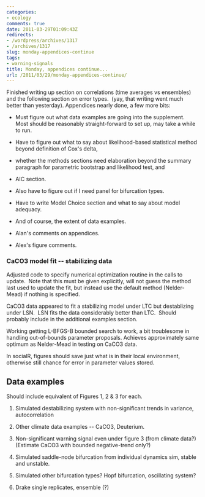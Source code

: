 ```yaml
---
categories:
- ecology
comments: true
date: 2011-03-29T01:09:43Z
redirects:
- /wordpress/archives/1317
- /archives/1317
slug: monday-appendices-continue
tags:
- warning-signals
title: Monday, appendices continue...
url: /2011/03/29/monday-appendices-continue/
---
```


Finished writing up section on correlations (time averages vs ensembles) and the following section on error types.  (yay, that writing went much better than yesterday). Appendices nearly done, a few more bits:



	
  * Must figure out what data examples are going into the supplement.  Most should be reasonably straight-forward to set up, may take a while to run.



	
  * Have to figure out what to say about likelihood-based statistical method beyond definition of Cox's delta,

	
  * whether the methods sections need elaboration beyond the summary paragraph for parametric bootstrap and likelihood test, and

	
  * AIC section.

	
  * Also have to figure out if I need panel for bifurcation types.

	
  * Have to write Model Choice section and what to say about model adequacy.

	
  * And of course, the extent of data examples.

	
  * Alan's comments on appendices.

	
  * Alex's figure comments.




### CaCO3 model fit -- stabilizing data


Adjusted code to specify numerical optimization routine in the calls to update.  Note that this must be given explicitly, will not guess the method last used to update the fit, but instead use the default method (Nelder-Mead) if nothing is specified.

CaCO3 data appeared to fit a stabilizing model under LTC but destablizing under LSN.  LSN fits the data considerably better than LTC.  Should probably include in the additional examples section.

Working getting L-BFGS-B bounded search to work, a bit troublesome in handling out-of-bounds parameter proposals. Achieves approximately same optimum as Nelder-Mead in testing on CaCO3 data.

In socialR, figures should save just what is in their local environment, otherwise still chance for error in parameter values stored.


## Data examples


Should include equivalent of Figures 1, 2 & 3 for each.



	
  1. Simulated destabilizing system with non-significant trends in variance, autocorrelation

	
  2. Other climate data examples -- CaCO3, Deuterium.

	
  3. Non-significant warning signal even under figure 3 (from climate data?)  (Estimate CaCO3 with bounded negative-trend only?)

	
  4. Simulated saddle-node bifurcation from individual dynamics sim, stable and unstable.

	
  5. Simulated other bifurcation types? Hopf bifurcation, oscillating system?

	
  6. Drake single replicates, ensemble (?)


